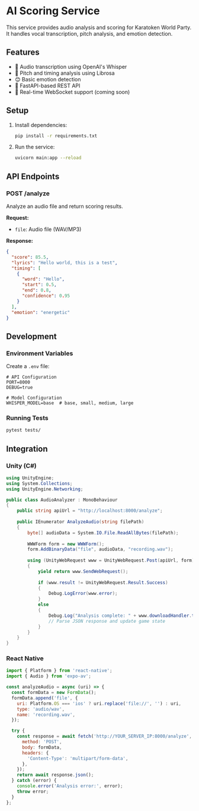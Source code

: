 # AI Scoring Service

This service provides audio analysis and scoring for Karatoken World Party. It handles vocal transcription, pitch analysis, and emotion detection.

## Features

- 🎤 Audio transcription using OpenAI's Whisper
- 🎵 Pitch and timing analysis using Librosa
- 😊 Basic emotion detection
- 🚀 FastAPI-based REST API
- 🔄 Real-time WebSocket support (coming soon)

## Setup

1. Install dependencies:
   ```bash
   pip install -r requirements.txt
   ```

2. Run the service:
   ```bash
   uvicorn main:app --reload
   ```

## API Endpoints

### POST /analyze
Analyze an audio file and return scoring results.

**Request:**
- `file`: Audio file (WAV/MP3)

**Response:**
```json
{
  "score": 85.5,
  "lyrics": "Hello world, this is a test",
  "timing": [
    {
      "word": "Hello",
      "start": 0.5,
      "end": 0.8,
      "confidence": 0.95
    }
  ],
  "emotion": "energetic"
}
```

## Development

### Environment Variables
Create a `.env` file:
```
# API Configuration
PORT=8000
DEBUG=true

# Model Configuration
WHISPER_MODEL=base  # base, small, medium, large
```

### Running Tests
```bash
pytest tests/
```

## Integration

### Unity (C#)
```csharp
using UnityEngine;
using System.Collections;
using UnityEngine.Networking;

public class AudioAnalyzer : MonoBehaviour
{
    public string apiUrl = "http://localhost:8000/analyze";
    
    public IEnumerator AnalyzeAudio(string filePath)
    {
        byte[] audioData = System.IO.File.ReadAllBytes(filePath);
        
        WWWForm form = new WWWForm();
        form.AddBinaryData("file", audioData, "recording.wav");
        
        using (UnityWebRequest www = UnityWebRequest.Post(apiUrl, form))
        {
            yield return www.SendWebRequest();
            
            if (www.result != UnityWebRequest.Result.Success)
            {
                Debug.LogError(www.error);
            }
            else
            {
                Debug.Log("Analysis complete: " + www.downloadHandler.text);
                // Parse JSON response and update game state
            }
        }
    }
}
```

### React Native
```javascript
import { Platform } from 'react-native';
import { Audio } from 'expo-av';

const analyzeAudio = async (uri) => {
  const formData = new FormData();
  formData.append('file', {
    uri: Platform.OS === 'ios' ? uri.replace('file://', '') : uri,
    type: 'audio/wav',
    name: 'recording.wav',
  });

  try {
    const response = await fetch('http://YOUR_SERVER_IP:8000/analyze', {
      method: 'POST',
      body: formData,
      headers: {
        'Content-Type': 'multipart/form-data',
      },
    });
    return await response.json();
  } catch (error) {
    console.error('Analysis error:', error);
    throw error;
  }
};
```
